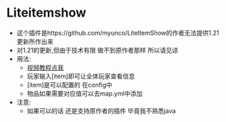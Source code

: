 # Liteitemshow
- 这个插件是https://github.com/myunco/LiteItemShow的作者无法提供1.21更新所作出来
- 对1.21的更新,但由于技术有限 做不到原作者那样 所以请见谅
- 用法:
  - [视频教程点我]()
  - 玩家输入[item]即可让全体玩家查看信息
  - [item]是可以配置的 在config中
  - 物品如果需要对应值可以去map.yml中添加
- 注意:
  - 如果可以的话 还是支持原作者的插件 毕竟我不熟悉java